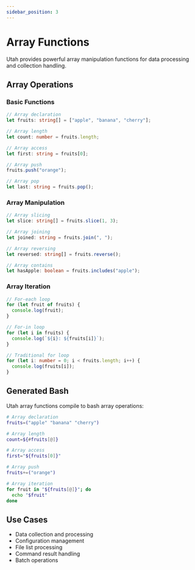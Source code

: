 ```yaml
---
sidebar_position: 3
---
```


# Array Functions

Utah provides powerful array manipulation functions for data processing and collection handling.

## Array Operations

### Basic Functions

```typescript
// Array declaration
let fruits: string[] = ["apple", "banana", "cherry"];

// Array length
let count: number = fruits.length;

// Array access
let first: string = fruits[0];

// Array push
fruits.push("orange");

// Array pop
let last: string = fruits.pop();
```

### Array Manipulation

```typescript
// Array slicing
let slice: string[] = fruits.slice(1, 3);

// Array joining
let joined: string = fruits.join(", ");

// Array reversing
let reversed: string[] = fruits.reverse();

// Array contains
let hasApple: boolean = fruits.includes("apple");
```

### Array Iteration

```typescript
// For-each loop
for (let fruit of fruits) {
  console.log(fruit);
}

// For-in loop
for (let i in fruits) {
  console.log(`${i}: ${fruits[i]}`);
}

// Traditional for loop
for (let i: number = 0; i < fruits.length; i++) {
  console.log(fruits[i]);
}
```

## Generated Bash

Utah array functions compile to bash array operations:

```bash
# Array declaration
fruits=("apple" "banana" "cherry")

# Array length
count=${#fruits[@]}

# Array access
first="${fruits[0]}"

# Array push
fruits+=("orange")

# Array iteration
for fruit in "${fruits[@]}"; do
  echo "$fruit"
done
```

## Use Cases

- Data collection and processing
- Configuration management
- File list processing
- Command result handling
- Batch operations

